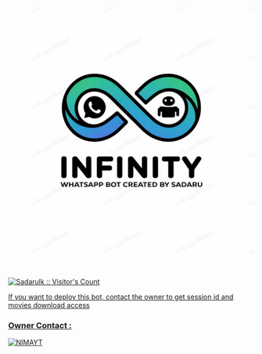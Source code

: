 
<a href = "#">
<img src = "https://github.com/Sadarulk/QueenMatheeDB/blob/main/botlogos/infinitybotlogo.png?raw=true">
</img>

<p align="center">
  <a href="#"><img src="http://readme-typing-svg.herokuapp.com?color=fffff&center=true&vCenter=true&multiline=false&lines=INFINITY+MOVIE+BOT+BY+SADARU" alt="">
</p>


<img src="https://profile-counter.glitch.me/{Sadarulk}/count.svg" alt="Sadarulk :: Visitor's Count" />

If you want to deploy this bot, contact the owner to get session id and movies download access

<h3>Owner Contact :</h3>

[![NIMAYT](https://img.shields.io/badge/Sadaru-green?style=for-the-badge&logo=whatsapp&logoColor=white)](https://wa.me/+94701814946)
